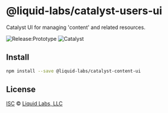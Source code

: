 # @liquid-labs/catalyst-users-ui

Catalyst UI for managing 'content' and related resources.

![Release:Prototype](https://img.shields.io/badge/release-prototype-red.svg)
![Catalyst](https://img.shields.io/badge/catalyst-yes-success.svg)

## Install

```bash
npm install --save @liquid-labs/catalyst-content-ui
```

## License

[ISC](LICENSE.txt) © [Liquid Labs, LLC](https://liquid-labs.com)
